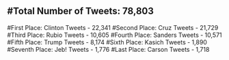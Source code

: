 #Total Number of Tweets: 78,803 
---
#First Place: Clinton Tweets - 22,341
#Second Place: Cruz Tweets - 21,729
#Third Place: Rubio Tweets - 10,605
#Fourth Place: Sanders Tweets - 10,571
#Fifth Place: Trump Tweets - 8,174
#Sixth Place: Kasich Tweets - 1,890
#Seventh Place: Jeb! Tweets - 1,776
#Last Place: Carson Tweets - 1,718
